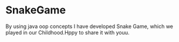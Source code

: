 # SnakeGame
By using java oop concepts I have developed Snake Game, which we played in our Childhood.Hppy to share it with youu.
